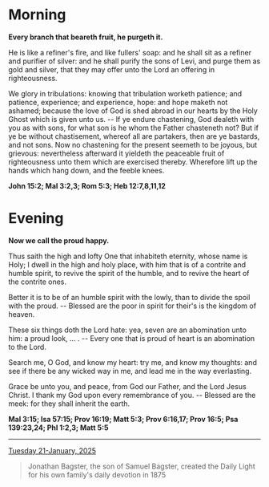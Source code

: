 # Morning

**Every branch that beareth fruit, he purgeth it.**
 
He is like a refiner's fire, and like fullers' soap: and he shall sit as a refiner and purifier of silver: and he shall purify the sons of Levi, and purge them as gold and silver, that they may offer unto the Lord an offering in righteousness.
 
We glory in tribulations: knowing that tribulation worketh patience; and patience, experience; and experience, hope: and hope maketh not ashamed; because the love of God is shed abroad in our hearts by the Holy Ghost which is given unto us. -- If ye endure chastening, God dealeth with you as with sons, for what son is he whom the Father chasteneth not? But if ye be without chastisement, whereof all are partakers, then are ye bastards, and not sons. Now no chastening for the present seemeth to be joyous, but grievous: nevertheless afterward it yieldeth the peaceable fruit of righteousness unto them which are exercised thereby. Wherefore lift up the hands which hang down, and the feeble knees.  

**John 15:2; Mal 3:2,3; Rom 5:3; Heb 12:7,8,11,12**

# Evening

**Now we call the proud happy.**
 
Thus saith the high and lofty One that inhabiteth eternity, whose name is Holy; I dwell in the high and holy place, with him that is of a contrite and humble spirit, to revive the spirit of the humble, and to revive the heart of the contrite ones.
 
Better it is to be of an humble spirit with the lowly, than to divide the spoil with the proud. -- Blessed are the poor in spirit for their's is the kingdom of heaven.
 
These six things doth the Lord hate: yea, seven are an abomination unto him: a proud look, ... . -- Every one that is proud of heart is an abomination to the Lord.
 
Search me, O God, and know my heart: try me, and know my thoughts: and see if there be any wicked way in me, and lead me in the way everlasting.
 
Grace be unto you, and peace, from God our Father, and the Lord Jesus Christ. I thank my God upon every remembrance of you. -- Blessed are the meek: for they shall inherit the earth.  

**Mal 3:15; Isa 57:15; Prov 16:19; Matt 5:3; Prov 6:16,17; Prov 16:5; Psa 139:23,24; Phl 1:2,3; Matt 5:5**

---

[Tuesday 21-January, 2025](https://t.me/s/daily_light)

> Jonathan Bagster, the son of Samuel Bagster, created the Daily Light for his own family's daily devotion in 1875

